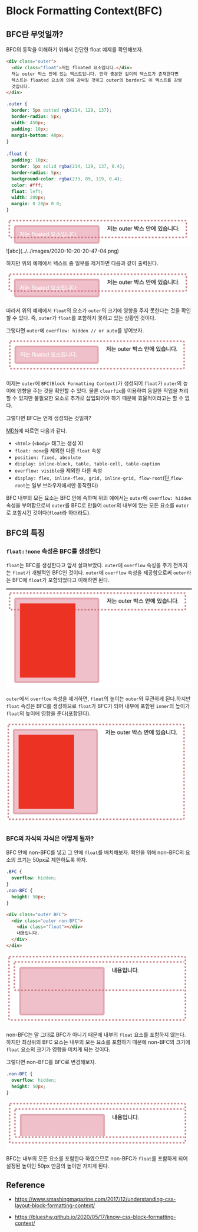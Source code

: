 # Block Formatting Context(BFC)

## BFC란 무엇일까?

BFC의 동작을 이해하기 위해서 간단한 float 예제를 확인해보자.

```html
<div class="outer">
  <div class="float">저는 floated 요소입니다.</div>
  저는 outer 박스 안에 있는 텍스트입니다. 만약 충분한 길이의 텍스트가 존재한다면
  텍스트는 floated 요소에 의해 감싸질 것이고 outer의 border도 이 텍스트를 감쌀
  것입니다.
</div>
```

```css
.outer {
  border: 5px dotted rgb(214, 129, 137);
  border-radius: 5px;
  width: 450px;
  padding: 10px;
  margin-bottom: 40px;
}

.float {
  padding: 10px;
  border: 5px solid rgba(214, 129, 137, 0.4);
  border-radius: 5px;
  background-color: rgba(233, 89, 119, 0.4);
  color: #fff;
  float: left;
  width: 200px;
  margin: 0 20px 0 0;
}
```

<img src="../../images/2020-10-20-20-50-49.png" width="800"/>
![abc](../../images/2020-10-20-20-47-04.png)

하지만 위의 예제에서 텍스트 중 일부를 제거하면 다음과 같이 출력된다.

![](../../images/2020-10-20-20-50-49.png)

따라서 위의 예제에서 `float`의 요소가 `outer`의 크기에 영향을 주지 못한다는 것을 확인할 수 있다. 즉, `outer`가 `float`를 포함하지 못하고 있는 상황인 것이다.

그렇다면 `outer`에 `overflow: hidden // or auto`를 넣어보자.

![](../../images/2020-10-20-21-04-20.png)

이제는 `outer`에 `BFC(Block Formatting Context)`가 생성되어 `float`가 `outer`의 높이에 영향을 주는 것을 확인할 수 있다. 물론 `clearfix`를 이용하여 동일한 작업을 처리할 수 있지만 불필요한 요소로 추가로 삽입되어야 하기 때문에 효율적이라고는 할 수 없다.

그렇다면 BFC는 언제 생성되는 것일까?

[MDN](https://developer.mozilla.org/en-US/docs/Web/Guide/CSS/Block_formatting_context)에 따르면 다음과 같다.

- `<html>` (`<body>` 태그는 생성 X)
- `float: none`을 제외한 다른 `float` 속성
- `position: fixed, absolute`
- `display: inline-block, table, table-cell, table-caption`
- `overflow: visible`을 제외한 다른 속성
- `display: flex, inline-flex, grid, inline-grid, flow-root`(단,`flow-root`는 일부 브라우저에서만 동작한다)

BFC 내부의 모든 요소는 BFC 안에 속하며 위의 예에서는 `outer`에 `overflow: hidden` 속성을 부여함으로써 `outer`를 BFC로 만들어 `outer`의 내부에 있는 모든 요소를 `outer`로 포함시킨 것이다(`float`라 하더라도).

## BFC의 특징

### `float:!none` 속성은 BFC를 생성한다

`float`는 BFC를 생성한다고 앞서 살펴보았다. `outer`에 `overflow` 속성을 주기 전까지는 `float`가 개별적인 BFC인 것이다. `outer`에 `overflow` 속성을 제공함으로써 `outer`라는 BFC에 `float`가 포함되었다고 이해하면 된다.

![](../../images/2020-10-20-21-29-25.png)

`outer`에서 `overflow` 속성을 제거하면, `float`의 높이는 `outer`와 무관하게 된다.하지만 `float` 속성은 BFC를 생성하므로 `float`가 BFC가 되어 내부에 포함된 `inner`의 높이가 `float`의 높이에 영향을 준다(포함된다).

![](../../images/2020-10-20-21-29-01.png)

### BFC의 자식의 자식은 어떻게 될까?

BFC 안에 non-BFC를 넣고 그 안에 `float`를 배치해보자. 확인을 위해 non-BFC의 요소의 크기는 50px로 제한하도록 하자.

```css
.BFC {
  overflow: hidden;
}
.non-BFC {
  height: 50px;
}
```

```html
<div class="outer BFC">
  <div class="outer non-BFC">
    <div class="float"></div>
    내용입니다.
  </div>
</div>
```

![](../../images/2020-10-20-21-40-34.png)

non-BFC는 말 그대로 BFC가 아니기 때문에 내부의 `float` 요소를 포함하지 않는다. 하지만 최상위의 BFC 요소는 내부의 모든 요소를 포함하기 때문에 non-BFC의 크기에 `float` 요소의 크기가 영향을 미치게 되는 것이다.

그렇다면 non-BFC를 BFC로 변경해보자.

```css
.non-BFC {
  overflow: hidden;
  height: 50px;
}
```

![](../../images/2020-10-20-21-43-22.png)

BFC는 내부의 모든 요소를 포함한다 하였으므로 non-BFC가 `float`를 포함하게 되어 설정된 높이인 50px 만큼의 높이만 가지게 된다.

## Reference

- https://www.smashingmagazine.com/2017/12/understanding-css-layout-block-formatting-context/

- https://blueshw.github.io/2020/05/17/know-css-block-formatting-context/
